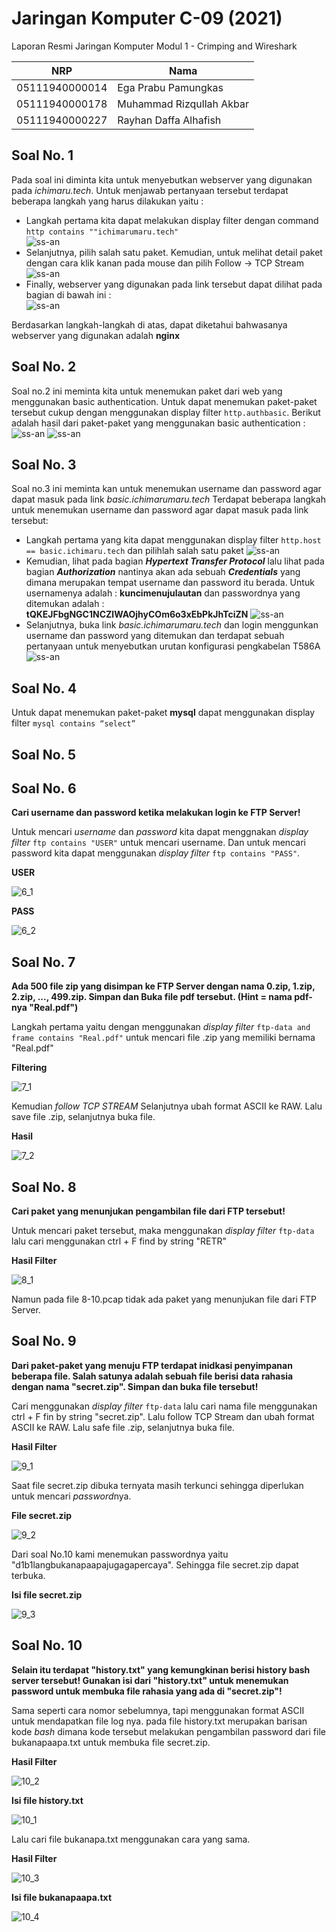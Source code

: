 # Jaringan Komputer C-09 (2021)
Laporan Resmi Jaringan Komputer Modul 1 - Crimping and Wireshark

NRP              | Nama
-----------------|-----------
05111940000014   | Ega Prabu Pamungkas
05111940000178   | Muhammad Rizqullah Akbar
05111940000227   | Rayhan Daffa Alhafish

## Soal No. 1 <br>
Pada soal ini diminta kita untuk menyebutkan webserver yang digunakan pada <i>ichimaru.tech</i>. Untuk menjawab pertanyaan tersebut terdapat beberapa langkah yang harus dilakukan yaitu : <br>
- Langkah pertama kita dapat melakukan display filter dengan command `http contains ""ichimarumaru.tech"`<br>
  ![ss-an](https://github.com/rayhandaffa/Jarkom-Modul-1-C09-2021/blob/main/ss-an/ss-no1-contains.jpg)
- Selanjutnya, pilih salah satu paket. Kemudian, untuk melihat detail paket dengan cara klik kanan pada mouse dan pilih Follow -> TCP Stream 
  ![ss-an](https://github.com/rayhandaffa/Jarkom-Modul-1-C09-2021/blob/main/ss-an/ss-no1-hasil.jpg)
- Finally, webserver yang digunakan pada link tersebut dapat dilihat pada bagian di bawah ini : <br> 
  ![ss-an](https://github.com/rayhandaffa/Jarkom-Modul-1-C09-2021/blob/main/ss-an/ss-no1-detailhasil.jpg)

Berdasarkan langkah-langkah di atas, dapat diketahui bahwasanya webserver yang digunakan adalah **nginx**

## Soal No. 2 <br> 
Soal no.2 ini meminta kita untuk menemukan paket dari web yang menggunakan basic authentication. Untuk dapat menemukan paket-paket tersebut cukup dengan menggunakan display filter `http.authbasic`. Berikut adalah hasil dari paket-paket yang menggunakan basic authentication : <br> 
![ss-an](https://github.com/rayhandaffa/Jarkom-Modul-1-C09-2021/blob/main/ss-an/ss-no2.png)
![ss-an](https://github.com/rayhandaffa/Jarkom-Modul-1-C09-2021/blob/main/ss-an/ss-no2-detail.jpg)

## Soal No. 3
Soal no.3 ini meminta kan untuk menemukan username dan password agar dapat masuk pada link <i>basic.ichimarumaru.tech</i>
Terdapat beberapa langkah untuk menemukan username dan password agar dapat masuk pada link tersebut: <br>
 - Langkah pertama yang kita dapat menggunakan display filter `http.host == basic.ichimaru.tech` dan pilihlah salah satu paket 
   ![ss-an](https://github.com/rayhandaffa/Jarkom-Modul-1-C09-2021/blob/main/ss-an/ss-no3-display.png)
 - Kemudian, lihat pada bagian <i>**Hypertext Transfer Protocol**</i> lalu lihat pada bagian <i>**Authorization**</i> nantinya akan ada sebuah <i>**Credentials**</i> yang dimana merupakan tempat username dan password itu berada. Untuk usernamenya adalah : **kuncimenujulautan** dan passwordnya yang ditemukan adalah : **tQKEJFbgNGC1NCZlWAOjhyCOm6o3xEbPkJhTciZN**
 ![ss-an](https://github.com/rayhandaffa/Jarkom-Modul-1-C09-2021/blob/main/ss-an/ss-no3-displaydetail.jpg)
 - Selanjutnya, buka link <i>basic.ichimarumaru.tech</i> dan login menggunkan username dan password yang ditemukan dan terdapat sebuah pertanyaan untuk menyebutkan urutan konfigurasi pengkabelan T586A 
 ![ss-an](https://github.com/rayhandaffa/Jarkom-Modul-1-C09-2021/blob/main/ss-an/ss-no3-hasil.png)
 
## Soal No. 4 
Untuk dapat menemukan paket-paket **mysql** dapat menggunakan display filter `mysql contains “select”`

## Soal No. 5 

## Soal No. 6 
**Cari username dan password ketika melakukan login ke FTP Server!**

Untuk mencari *username* dan *password* kita dapat menggnakan *display filter* `ftp contains "USER"` untuk mencari username. Dan untuk mencari password kita dapat menggunakan *display filter* `ftp contains "PASS"`.

**USER**

![6_1](/ss-an/6_1.png)

**PASS**

![6_2](/ss-an/6_2.png)

## Soal No. 7
**Ada 500 file zip yang disimpan ke FTP Server dengan nama 0.zip, 1.zip, 2.zip, ..., 499.zip. Simpan dan Buka file pdf tersebut. (Hint = nama pdf-nya "Real.pdf")**

Langkah pertama yaitu dengan menggunakan *display filter* `ftp-data and frame contains "Real.pdf"` untuk mencari file .zip yang memiliki bernama "Real.pdf"

**Filtering**

![7_1](/ss-an/7_1.png)

Kemudian *follow TCP STREAM* Selanjutnya ubah format ASCII ke RAW. Lalu save file .zip, selanjutnya buka file.

**Hasil**

![7_2](/ss-an/7_2.png)

## Soal No. 8
**Cari paket yang menunjukan pengambilan file dari FTP tersebut!**

Untuk mencari paket tersebut, maka menggunakan *display filter* `ftp-data` lalu cari menggunakan ctrl + F find by string "RETR"

**Hasil Filter**

![8_1](/ss-an/8_1.png)

Namun pada file 8-10.pcap tidak ada paket yang menunjukan file dari FTP Server.

## Soal No. 9
**Dari paket-paket yang menuju FTP terdapat inidkasi penyimpanan beberapa file. Salah satunya adalah sebuah file berisi data rahasia dengan nama "secret.zip". Simpan dan buka file tersebut!**

Cari menggunakan *display filter* `ftp-data` lalu cari nama file menggunakan ctrl + F fin by string "secret.zip". Lalu follow TCP Stream dan ubah format ASCII ke RAW. Lalu safe file .zip, selanjutnya buka file.

**Hasil Filter**

![9_1](/ss-an/9_1.png)

Saat file secret.zip dibuka ternyata masih terkunci sehingga diperlukan untuk mencari *password*nya.

**File secret.zip**

![9_2](/ss-an/9_2.png)

Dari soal No.10 kami menemukan passwordnya yaitu "d1b1langbukanapaapajugagapercaya". Sehingga file secret.zip dapat terbuka.

**Isi file secret.zip**

![9_3](/ss-an/9_3.png)

## Soal No. 10
**Selain itu terdapat "history.txt" yang kemungkinan berisi history bash server tersebut! Gunakan isi dari "history.txt" untuk menemukan password untuk membuka file rahasia yang ada di "secret.zip"!**

Sama seperti cara nomor sebelumnya, tapi menggunakan format ASCII untuk mendapatkan file log nya. pada file history.txt merupakan barisan kode *bash* dimana kode tersebut melakukan pengambilan password dari file bukanapaapa.txt untuk membuka file secret.zip.

**Hasil Filter**

![10_2](/ss-an/10_2.png)

**Isi file history.txt**

![10_1](/ss-an/10_1.png)

Lalu cari file bukanapa.txt menggunakan cara yang sama.

**Hasil Filter**

![10_3](/ss-an/10_3.png)

**Isi file bukanapaapa.txt**

![10_4](/ss-an/10_4.png)